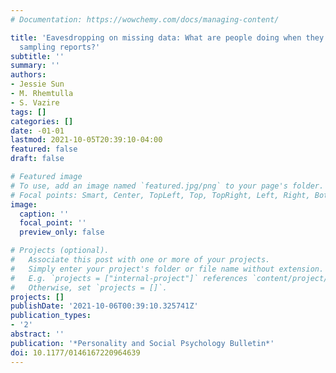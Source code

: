 ```yaml
---
# Documentation: https://wowchemy.com/docs/managing-content/

title: 'Eavesdropping on missing data: What are people doing when they miss experience
  sampling reports?'
subtitle: ''
summary: ''
authors:
- Jessie Sun
- M. Rhemtulla
- S. Vazire
tags: []
categories: []
date: -01-01
lastmod: 2021-10-05T20:39:10-04:00
featured: false
draft: false

# Featured image
# To use, add an image named `featured.jpg/png` to your page's folder.
# Focal points: Smart, Center, TopLeft, Top, TopRight, Left, Right, BottomLeft, Bottom, BottomRight.
image:
  caption: ''
  focal_point: ''
  preview_only: false

# Projects (optional).
#   Associate this post with one or more of your projects.
#   Simply enter your project's folder or file name without extension.
#   E.g. `projects = ["internal-project"]` references `content/project/deep-learning/index.md`.
#   Otherwise, set `projects = []`.
projects: []
publishDate: '2021-10-06T00:39:10.325741Z'
publication_types:
- '2'
abstract: ''
publication: '*Personality and Social Psychology Bulletin*'
doi: 10.1177/0146167220964639
---
```

